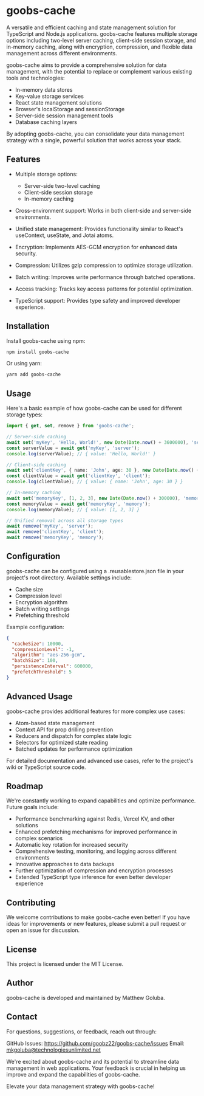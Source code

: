# goobs-cache

A versatile and efficient caching and state management solution for TypeScript and Node.js applications. goobs-cache features multiple storage options including two-level server caching, client-side session storage, and in-memory caching, along with encryption, compression, and flexible data management across different environments.

goobs-cache aims to provide a comprehensive solution for data management, with the potential to replace or complement various existing tools and technologies:

- In-memory data stores
- Key-value storage services
- React state management solutions
- Browser's localStorage and sessionStorage
- Server-side session management tools
- Database caching layers

By adopting goobs-cache, you can consolidate your data management strategy with a single, powerful solution that works across your stack.

## Features

- Multiple storage options:

  - Server-side two-level caching
  - Client-side session storage
  - In-memory caching

- Cross-environment support: Works in both client-side and server-side environments.

- Unified state management: Provides functionality similar to React's useContext, useState, and Jotai atoms.

- Encryption: Implements AES-GCM encryption for enhanced data security.

- Compression: Utilizes gzip compression to optimize storage utilization.

- Batch writing: Improves write performance through batched operations.

- Access tracking: Tracks key access patterns for potential optimization.

- TypeScript support: Provides type safety and improved developer experience.

## Installation

Install goobs-cache using npm:

```bash
npm install goobs-cache
```

Or using yarn:

```bash
yarn add goobs-cache
```

## Usage

Here's a basic example of how goobs-cache can be used for different storage types:

```typescript
import { get, set, remove } from 'goobs-cache';

// Server-side caching
await set('myKey', 'Hello, World!', new Date(Date.now() + 3600000), 'server'); // Expires in 1 hour
const serverValue = await get('myKey', 'server');
console.log(serverValue); // { value: 'Hello, World!' }

// Client-side caching
await set('clientKey', { name: 'John', age: 30 }, new Date(Date.now() + 1800000), 'client'); // Expires in 30 minutes
const clientValue = await get('clientKey', 'client');
console.log(clientValue); // { value: { name: 'John', age: 30 } }

// In-memory caching
await set('memoryKey', [1, 2, 3], new Date(Date.now() + 300000), 'memory'); // Expires in 5 minutes
const memoryValue = await get('memoryKey', 'memory');
console.log(memoryValue); // { value: [1, 2, 3] }

// Unified removal across all storage types
await remove('myKey', 'server');
await remove('clientKey', 'client');
await remove('memoryKey', 'memory');
```

## Configuration

goobs-cache can be configured using a .reusablestore.json file in your project's root directory. Available settings include:

- Cache size
- Compression level
- Encryption algorithm
- Batch writing settings
- Prefetching threshold

Example configuration:

```json
{
  "cacheSize": 10000,
  "compressionLevel": -1,
  "algorithm": "aes-256-gcm",
  "batchSize": 100,
  "persistenceInterval": 600000,
  "prefetchThreshold": 5
}
```

## Advanced Usage

goobs-cache provides additional features for more complex use cases:

- Atom-based state management
- Context API for prop drilling prevention
- Reducers and dispatch for complex state logic
- Selectors for optimized state reading
- Batched updates for performance optimization

For detailed documentation and advanced use cases, refer to the project's wiki or TypeScript source code.

## Roadmap

We're constantly working to expand capabilities and optimize performance. Future goals include:

- Performance benchmarking against Redis, Vercel KV, and other solutions
- Enhanced prefetching mechanisms for improved performance in complex scenarios
- Automatic key rotation for increased security
- Comprehensive testing, monitoring, and logging across different environments
- Innovative approaches to data backups
- Further optimization of compression and encryption processes
- Extended TypeScript type inference for even better developer experience

## Contributing

We welcome contributions to make goobs-cache even better! If you have ideas for improvements or new features, please submit a pull request or open an issue for discussion.

## License

This project is licensed under the MIT License.

## Author

goobs-cache is developed and maintained by Matthew Goluba.

## Contact

For questions, suggestions, or feedback, reach out through:

GitHub Issues: https://github.com/goobz22/goobs-cache/issues
Email: mkgoluba@technologiesunlimited.net

We're excited about goobs-cache and its potential to streamline data management in web applications. Your feedback is crucial in helping us improve and expand the capabilities of goobs-cache.

Elevate your data management strategy with goobs-cache!
